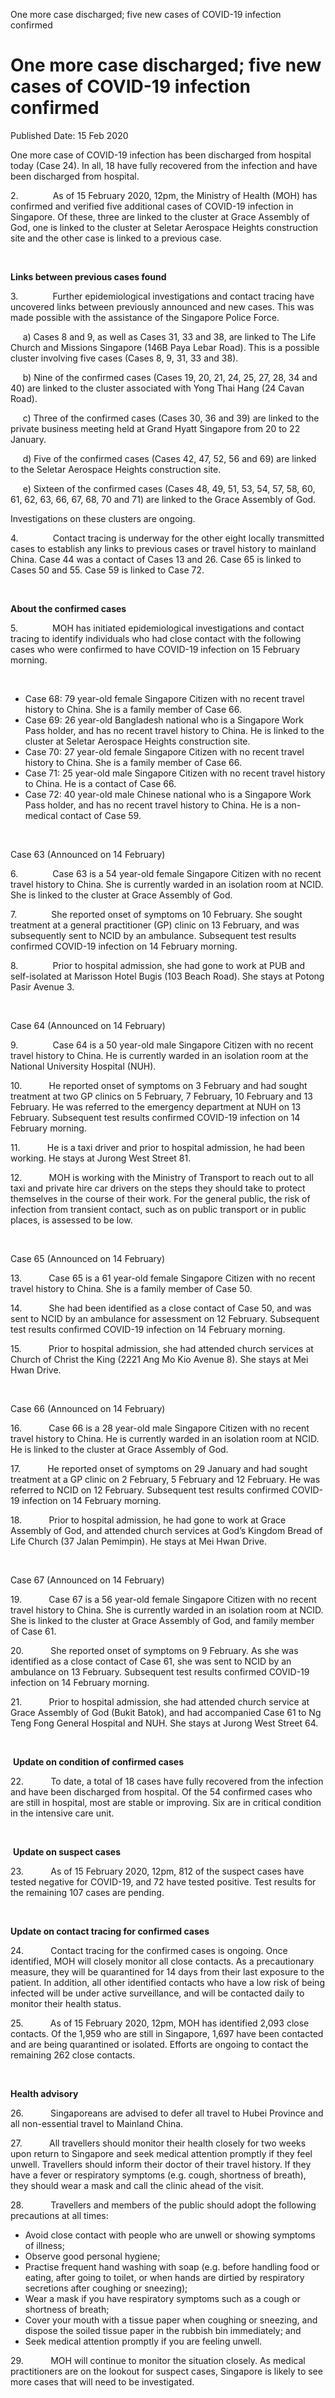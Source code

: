 One more case discharged; five new cases of COVID-19 infection confirmed

One more case discharged; five new cases of COVID-19 infection confirmed
========================================================================

Published Date: 15 Feb 2020

One more case of COVID-19 infection has been discharged from hospital
today (Case 24). In all, 18 have fully recovered from the infection and
have been discharged from hospital.

2.              As of 15 February 2020, 12pm, the Ministry of Health
(MOH) has confirmed and verified five additional cases of COVID-19
infection in Singapore. Of these, three are linked to the cluster at
Grace Assembly of God, one is linked to the cluster at Seletar Aerospace
Heights construction site and the other case is linked to a previous
case.

 

**Links between previous cases found**

3.              Further epidemiological investigations and contact
tracing have uncovered links between previously announced and new cases.
This was made possible with the assistance of the Singapore Police
Force.

     a) Cases 8 and 9, as well as Cases 31, 33 and 38, are linked to The
Life Church and Missions Singapore (146B Paya Lebar Road). This is a
possible cluster involving five cases (Cases 8, 9, 31, 33 and 38).

     b) Nine of the confirmed cases (Cases 19, 20, 21, 24, 25, 27, 28,
34 and 40) are linked to the cluster associated with Yong Thai Hang (24
Cavan Road).

     c) Three of the confirmed cases (Cases 30, 36 and 39) are linked to
the private business meeting held at Grand Hyatt Singapore from 20 to 22
January.

     d) Five of the confirmed cases (Cases 42, 47, 52, 56 and 69) are
linked to the Seletar Aerospace Heights construction site.

     e) Sixteen of the confirmed cases (Cases 48, 49, 51, 53, 54, 57,
58, 60, 61, 62, 63, 66, 67, 68, 70 and 71) are linked to the Grace
Assembly of God.

Investigations on these clusters are ongoing.

4.              Contact tracing is underway for the other eight locally
transmitted cases to establish any links to previous cases or travel
history to mainland China. Case 44 was a contact of Cases 13 and 26.
Case 65 is linked to Cases 50 and 55. Case 59 is linked to Case 72.

 

**About the confirmed cases**

5.              MOH has initiated epidemiological investigations and
contact tracing to identify individuals who had close contact with the
following cases who were confirmed to have COVID-19 infection on 15
February morning.

 

-   Case 68: 79 year-old female Singapore Citizen with no recent travel
    history to China. She is a family member of Case 66.
-   Case 69: 26 year-old Bangladesh national who is a Singapore Work
    Pass holder, and has no recent travel history to China. He is linked
    to the cluster at Seletar Aerospace Heights construction site.
-   Case 70: 27 year-old female Singapore Citizen with no recent travel
    history to China. She is a family member of Case 66.
-   Case 71: 25 year-old male Singapore Citizen with no recent travel
    history to China. He is a contact of Case 66.
-   Case 72: 40 year-old male Chinese national who is a Singapore Work
    Pass holder, and has no recent travel history to China. He is a
    non-medical contact of Case 59.

 

Case 63 (Announced on 14 February)

6.              Case 63 is a 54 year-old female Singapore Citizen with
no recent travel history to China. She is currently warded in an
isolation room at NCID. She is linked to the cluster at Grace Assembly
of God.

7.              She reported onset of symptoms on 10 February. She
sought treatment at a general practitioner (GP) clinic on 13 February,
and was subsequently sent to NCID by an ambulance. Subsequent test
results confirmed COVID-19 infection on 14 February morning.

8.              Prior to hospital admission, she had gone to work at PUB
and self-isolated at Marisson Hotel Bugis (103 Beach Road). She stays at
Potong Pasir Avenue 3. 

 

Case 64 (Announced on 14 February)

9.              Case 64 is a 50 year-old male Singapore Citizen with no
recent travel history to China. He is currently warded in an isolation
room at the National University Hospital (NUH).

10.           He reported onset of symptoms on 3 February and had sought
treatment at two GP clinics on 5 February, 7 February, 10 February and
13 February. He was referred to the emergency department at NUH on 13
February. Subsequent test results confirmed COVID-19 infection on 14
February morning.

11.           He is a taxi driver and prior to hospital admission, he
had been working. He stays at Jurong West Street 81.

12.           MOH is working with the Ministry of Transport to reach out
to all taxi and private hire car drivers on the steps they should take
to protect themselves in the course of their work. For the general
public, the risk of infection from transient contact, such as on public
transport or in public places, is assessed to be low.

 

Case 65 (Announced on 14 February)

13.           Case 65 is a 61 year-old female Singapore Citizen with no
recent travel history to China. She is a family member of Case 50.

14.           She had been identified as a close contact of Case 50, and
was sent to NCID by an ambulance for assessment on 12 February.
Subsequent test results confirmed COVID-19 infection on 14 February
morning.

15.           Prior to hospital admission, she had attended church
services at Church of Christ the King (2221 Ang Mo Kio Avenue 8). She
stays at Mei Hwan Drive.

  

Case 66 (Announced on 14 February)

16.           Case 66 is a 28 year-old male Singapore Citizen with no
recent travel history to China. He is currently warded in an isolation
room at NCID. He is linked to the cluster at Grace Assembly of God.

17.           He reported onset of symptoms on 29 January and had sought
treatment at a GP clinic on 2 February, 5 February and 12 February. He
was referred to NCID on 12 February. Subsequent test results confirmed
COVID-19 infection on 14 February morning.

18.           Prior to hospital admission, he had gone to work at Grace
Assembly of God, and attended church services at God’s Kingdom Bread of
Life Church (37 Jalan Pemimpin). He stays at Mei Hwan Drive.

 

Case 67 (Announced on 14 February)

19.           Case 67 is a 56 year-old female Singapore Citizen with no
recent travel history to China. She is currently warded in an isolation
room at NCID. She is linked to the cluster at Grace Assembly of God, and
family member of Case 61.

20.           She reported onset of symptoms on 9 February. As she was
identified as a close contact of Case 61, she was sent to NCID by an
ambulance on 13 February. Subsequent test results confirmed COVID-19
infection on 14 February morning.

21.           Prior to hospital admission, she had attended church
service at Grace Assembly of God (Bukit Batok), and had accompanied Case
61 to Ng Teng Fong General Hospital and NUH. She stays at Jurong West
Street 64.

 

 **Update on condition of confirmed cases**

22.           To date, a total of 18 cases have fully recovered from the
infection and have been discharged from hospital. Of the 54 confirmed
cases who are still in hospital, most are stable or improving. Six are
in critical condition in the intensive care unit.

 

 **Update on suspect cases**

23.           As of 15 February 2020, 12pm, 812 of the suspect cases
have tested negative for COVID-19, and 72 have tested positive. Test
results for the remaining 107 cases are pending.

 

**Update on contact tracing for confirmed cases**

24.           Contact tracing for the confirmed cases is ongoing. Once
identified, MOH will closely monitor all close contacts. As a
precautionary measure, they will be quarantined for 14 days from their
last exposure to the patient. In addition, all other identified contacts
who have a low risk of being infected will be under active surveillance,
and will be contacted daily to monitor their health status.

25.           As of 15 February 2020, 12pm, MOH has identified 2,093
close contacts. Of the 1,959 who are still in Singapore, 1,697 have been
contacted and are being quarantined or isolated. Efforts are ongoing to
contact the remaining 262 close contacts.

 

**Health advisory**

26.           Singaporeans are advised to defer all travel to Hubei
Province and all non-essential travel to Mainland China.

27.           All travellers should monitor their health closely for two
weeks upon return to Singapore and seek medical attention promptly if
they feel unwell. Travellers should inform their doctor of their travel
history. If they have a fever or respiratory symptoms (e.g. cough,
shortness of breath), they should wear a mask and call the clinic ahead
of the visit.

28.           Travellers and members of the public should adopt the
following precautions at all times:

-   Avoid close contact with people who are unwell or showing symptoms
    of illness;
-   Observe good personal hygiene;
-   Practise frequent hand washing with soap (e.g. before handling food
    or eating, after going to toilet, or when hands are dirtied by
    respiratory secretions after coughing or sneezing);
-   Wear a mask if you have respiratory symptoms such as a cough or
    shortness of breath;
-   Cover your mouth with a tissue paper when coughing or sneezing, and
    dispose the soiled tissue paper in the rubbish bin immediately; and
-   Seek medical attention promptly if you are feeling unwell.

29.           MOH will continue to monitor the situation closely. As
medical practitioners are on the lookout for suspect cases, Singapore is
likely to see more cases that will need to be investigated.
